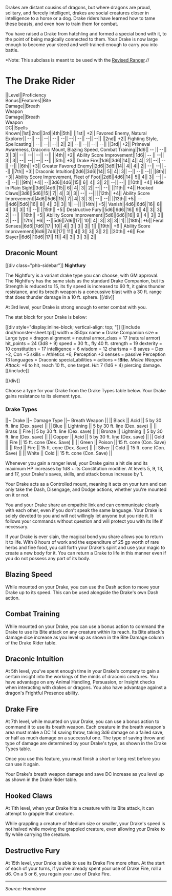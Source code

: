 Drakes are distant cousins of dragons, but where dragons are proud, solitary, and fiercely intelligent, drakes are social creatures closer in intelligence to a horse or a dog. Drake riders have learned how to tame these beasts, and even how to train them for combat.

You have raised a Drake from hatchling and formed a special bond with it, to the point of being magically connected to them. Your Drake is now large enough to become your steed and well-trained enough to carry you into battle.

*Note: This subclass is meant to be used with the [Revised Ranger](http:*media.wizards.com/2016/dnd/UA_RevisedRanger.pdf).//

# The Drake Rider

||Level||Proficiency<br>Bonus||Features||Bite<br>Damage||Breath<br>Weapon<br>Damage||Breath<br>Weapon<br>DC||Spells<br>Known||1st||2nd||3rd||4th||5th||
||1st|| +2|| Favored Enemy, Natural Explorer|| --|| --|| --|| --|| --|| --|| --|| --|| --||
||2nd|| +2|| Fighting Style, Spellcasting|| --|| --|| --|| 2|| 2|| --|| --|| --|| --||
||3rd|| +2|| Primeval Awareness, Draconic Mount, Blazing Speed, Combat Training||1d6|| -- || --|| 3|| 3|| --|| --|| --|| --||
||4th|| +2|| Ability Score Improvement||1d6|| -- || --|| 3|| 3|| --|| --|| --|| --||
||5th|| +3|| Drake Fire||1d6||3d6||14|| 4|| 4|| 2|| --|| --|| --||
||6th|| +3|| Greater Favored Enemy||2d6||3d6||14|| 4|| 4|| 2|| --|| --|| --||
||7th|| +3|| Draconic Intuition||2d6||3d6||14|| 5|| 4|| 3|| --|| --|| --||
||8th|| +3|| Ability Score Improvement, Fleet of Foot||2d6||4d6||14|| 5|| 4|| 3|| --|| --|| --||
||9th|| +4|| --||3d6||4d6||15|| 6|| 4|| 3|| 2|| --|| --||
||10th|| +4|| Hide in Plain Sight||3d6||4d6||15|| 6|| 4|| 3|| 2|| --|| --||
||11th|| +4|| Hooked Claws||3d6||5d6||15|| 7|| 4|| 3|| 3|| --|| --||
||12th|| +4|| Ability Score Improvement||4d6||5d6||15|| 7|| 4|| 3|| 3|| --|| --||
||13th|| +5|| --||4d6||5d6||16|| 8|| 4|| 3|| 3|| 1|| --||
||14th|| +5|| Vanish||4d6||6d6||16|| 8|| 4|| 3|| 3|| 1|| --||
||15th|| +5|| Destructive Fury||5d6||6d6||16|| 9|| 4|| 3|| 3|| 2|| --||
||16th|| +5|| Ability Score Improvement||5d6||6d6||16|| 9|| 4|| 3|| 3|| 2|| --||
||17th|| +6|| --||5d6||7d6||17|| 10|| 4|| 3|| 3|| 3|| 1||
||18th|| +6|| Feral Senses||6d6||7d6||17|| 10|| 4|| 3|| 3|| 3|| 1||
||19th|| +6|| Ability Score Improvement||6d6||7d6||17|| 11|| 4|| 3|| 3|| 3|| 2||
||20th|| +6|| Foe Slayer||6d6||10d6||17|| 11|| 4|| 3|| 3|| 3|| 2||

## Draconic Mount

[[div class="phb-sidebar"]]
**Nightfury**

The Nightfury is a variant drake type you can choose, with GM approval. The Nightfury has the same stats as the standard Drake Companion, but its Strength is reduced to 15, its fly speed is increased to 60 ft, it gains thunder resistance, and its breath weapon is a concussive blast with a 30 ft. range that does thunder damage in a 10 ft. sphere.
[[/div]]

At 3rd level, your Drake is strong enough to enter combat with you.

The stat block for your Drake is below:

[[div style="display:inline-block; vertical-align: top; "]]
[[include dnd/monster-sheet.tpl]]
width = 350px
name = Drake Companion
size = Large
type = dragon
alignment = neutral
armor_class = 17 (natural armor)
hit_points = 24 (3d8 + 9)
speed = 30 ft., fly 40 ft.
strength = 19
dexterity = 10
constitution = 17
intelligence = 6
wisdom = 12
charisma = 8
saves = Dex +2, Con +5
skills = Athletics +6, Perception +3
senses = passive Perception 13
languages = Draconic
special_abilities = 
actions = !**Bite.** *Melee Weapon Attack:* +6 to hit, reach 10 ft., one target. *Hit:* 7 (1d6 + 4) piercing damage.
[[/include]]

[[/div]]

Choose a type for your Drake from the Drake Types table below. Your Drake gains resistance to its element type.

### Drake Types

||~ Drake ||~ Damage Type ||~ Breath Weapon ||
|| Black || Acid || 5 by 30 ft. line (Dex. save) ||
|| Blue || Lightning || 5 by 30 ft. line (Dex. save) ||
|| Brass || Fire || 5 by 30 ft. line (Dex. save) ||
|| Bronze || Lightning || 5 by 30 ft. line (Dex. save) ||
|| Copper || Acid || 5 by 30 ft. line (Dex. save) ||
|| Gold || Fire || 15 ft. cone (Dex. Save) ||
|| Green || Poison || 15 ft. cone (Con. Save) ||
|| Red || Fire || 15 ft. cone (Dex. Save) ||
|| Silver || Cold || 15 ft. cone (Con. Save) ||
|| White || Cold || 15 ft. cone (Con. Save) ||

Whenever you gain a ranger level, your Drake gains a hit die and its maximum HP increases by 1d8 + its Constitution modifier. At levels 5, 9, 13, and 17, your Drake's saves, skills, and attack bonus increase by 1.

Your Drake acts as a Controlled mount, meaning it acts on your turn and can only take the Dash, Disengage, and Dodge actions, whether you're mounted on it or not.

You and your Drake share an empathic link and can communicate clearly with each other, even if you don't speak the same language. Your Drake is solely devoted to you and will not willingly let anyone but you ride it. It follows your commands without question and will protect you with its life if necessary.

If your Drake is ever slain, the magical bond you share allows you to return it to life. With 8 hours of work and the expenditure of 25 gp worth of rare herbs and fine food, you call forth your Drake's spirit and use your magic to create a new body for it. You can return a Drake to life in this manner even if you do not possess any part of its body.

## Blazing Speed

While mounted on your Drake, you can use the Dash action to move your Drake up to its speed. This can be used alongside the Drake's own Dash action.

## Combat Training

While mounted on your Drake, you can use a bonus action to command the Drake to use its Bite attack on any creature within its reach. Its Bite attack's damage dice increase as you level up as shown in the Bite Damage column of the Drake Rider table.

## Draconic Intuition

At 5th level, you've spent enough time in your Drake's company to gain a certain insight into the workings of the minds of draconic creatures. You have advantage on any Animal Handling, Persuasion, or Insight checks when interacting with drakes or dragons. You also have advantage against a dragon's Frightful Presence ability.

## Drake Fire

At 7th level, while mounted on your Drake, you can use a bonus action to command it to use its breath weapon. Each creature in the breath weapon's area must make a DC 14 saving throw, taking 3d6 damage on a failed save, or half as much damage on a successful one. The type of saving throw and type of damage are determined by your Drake's type, as shown in the Drake Types table.

Once you use this feature, you must finish a short or long rest before you can use it again.

Your Drake's breath weapon damage and save DC increase as you level up as shown in the Drake Rider table.

## Hooked Claws

At 11th level, when your Drake hits a creature with its Bite attack, it can attempt to grapple that creature. 

While grappling a creature of Medium size or smaller, your Drake's speed is not halved while moving the grappled creature, even allowing your Drake to fly while carrying the creature.

## Destructive Fury

At 15th level, your Drake is able to use its Drake Fire more often. At the start of each of your turns, if you've already spent your use of Drake Fire, roll a d6. On a 5 or 6, you regain your use of Drake Fire.

----

*Source: Homebrew*
